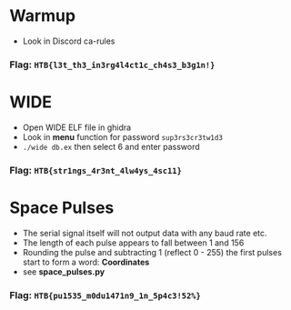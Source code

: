 # Warmup 

- Look in Discord ca-rules 

### Flag: `HTB{l3t_th3_in3rg4l4ct1c_ch4s3_b3g1n!}`

# WIDE

- Open WIDE ELF file in ghidra
- Look in **menu** function for password `sup3rs3cr3tw1d3`
- `./wide db.ex` then select 6 and enter password

### Flag: `HTB{str1ngs_4r3nt_4lw4ys_4sc11}`

# Space Pulses

- The serial signal itself will not output data with any baud rate etc.
- The length of each pulse appears to fall between 1 and 156
- Rounding the pulse and subtracting 1 (reflect 0 - 255) the first pulses start to form a word: **Coordinates**
- see **space_pulses.py**

### Flag: `HTB{pu1535_m0du1471n9_1n_5p4c3!52%}`


                                                                                                                                                                                     

                                                                                                                                                                                              

 